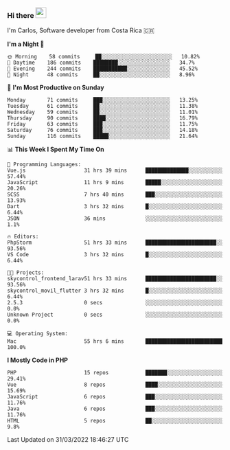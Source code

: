 ### Hi there <img src="https://media.giphy.com/media/hvRJCLFzcasrR4ia7z/giphy.gif" width="25px">

I'm Carlos, Software developer from Costa Rica 🇨🇷

<!--START_SECTION:waka-->
**I'm a Night 🦉** 

```text
🌞 Morning    58 commits     ██░░░░░░░░░░░░░░░░░░░░░░░   10.82% 
🌆 Daytime    186 commits    ████████░░░░░░░░░░░░░░░░░   34.7% 
🌃 Evening    244 commits    ███████████░░░░░░░░░░░░░░   45.52% 
🌙 Night      48 commits     ██░░░░░░░░░░░░░░░░░░░░░░░   8.96%

```
📅 **I'm Most Productive on Sunday** 

```text
Monday       71 commits     ███░░░░░░░░░░░░░░░░░░░░░░   13.25% 
Tuesday      61 commits     ██░░░░░░░░░░░░░░░░░░░░░░░   11.38% 
Wednesday    59 commits     ██░░░░░░░░░░░░░░░░░░░░░░░   11.01% 
Thursday     90 commits     ████░░░░░░░░░░░░░░░░░░░░░   16.79% 
Friday       63 commits     ███░░░░░░░░░░░░░░░░░░░░░░   11.75% 
Saturday     76 commits     ███░░░░░░░░░░░░░░░░░░░░░░   14.18% 
Sunday       116 commits    █████░░░░░░░░░░░░░░░░░░░░   21.64%

```


📊 **This Week I Spent My Time On** 

```text
💬 Programming Languages: 
Vue.js                   31 hrs 39 mins      ██████████████░░░░░░░░░░░   57.44% 
JavaScript               11 hrs 9 mins       █████░░░░░░░░░░░░░░░░░░░░   20.26% 
SCSS                     7 hrs 40 mins       ███░░░░░░░░░░░░░░░░░░░░░░   13.93% 
Dart                     3 hrs 32 mins       █░░░░░░░░░░░░░░░░░░░░░░░░   6.44% 
JSON                     36 mins             ░░░░░░░░░░░░░░░░░░░░░░░░░   1.1%

🔥 Editors: 
PhpStorm                 51 hrs 33 mins      ███████████████████████░░   93.56% 
VS Code                  3 hrs 32 mins       █░░░░░░░░░░░░░░░░░░░░░░░░   6.44%

🐱‍💻 Projects: 
skycontrol_frontend_larav51 hrs 33 mins      ███████████████████████░░   93.56% 
skycontrol_movil_flutter 3 hrs 32 mins       █░░░░░░░░░░░░░░░░░░░░░░░░   6.44% 
2.5.3                    0 secs              ░░░░░░░░░░░░░░░░░░░░░░░░░   0.0% 
Unknown Project          0 secs              ░░░░░░░░░░░░░░░░░░░░░░░░░   0.0%

💻 Operating System: 
Mac                      55 hrs 6 mins       █████████████████████████   100.0%

```

**I Mostly Code in PHP** 

```text
PHP                      15 repos            ███████░░░░░░░░░░░░░░░░░░   29.41% 
Vue                      8 repos             ████░░░░░░░░░░░░░░░░░░░░░   15.69% 
JavaScript               6 repos             ███░░░░░░░░░░░░░░░░░░░░░░   11.76% 
Java                     6 repos             ███░░░░░░░░░░░░░░░░░░░░░░   11.76% 
HTML                     5 repos             ██░░░░░░░░░░░░░░░░░░░░░░░   9.8%

```



 Last Updated on 31/03/2022 18:46:27 UTC
<!--END_SECTION:waka-->
